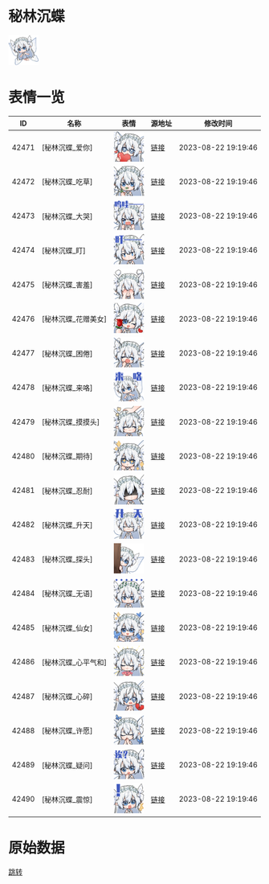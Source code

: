 # 秘林沉蝶

<img src="./cover.png" height="60" alt="cover" />

# 表情一览

|ID|名称|表情|源地址|修改时间|
|----|----|----|----|----|
|42471|[秘林沉蝶_爱你]|<img src="./pic/042471_%5B秘林沉蝶_爱你%5D.png" height="60" alt="爱你"/>|[链接](https://i0.hdslb.com/bfs/emote/abf5ee72f20bec3092b9b037b96093655815c95e.png)|2023-08-22 19:19:46|
|42472|[秘林沉蝶_吃草]|<img src="./pic/042472_%5B秘林沉蝶_吃草%5D.png" height="60" alt="吃草"/>|[链接](https://i0.hdslb.com/bfs/emote/e9a14e13ca84421486c17cf9b33fd2e7126077c4.png)|2023-08-22 19:19:46|
|42473|[秘林沉蝶_大哭]|<img src="./pic/042473_%5B秘林沉蝶_大哭%5D.png" height="60" alt="大哭"/>|[链接](https://i0.hdslb.com/bfs/emote/3f93631bb858bcaf8a14e2effa5092155ec606fd.png)|2023-08-22 19:19:46|
|42474|[秘林沉蝶_盯]|<img src="./pic/042474_%5B秘林沉蝶_盯%5D.png" height="60" alt="盯"/>|[链接](https://i0.hdslb.com/bfs/emote/8c078a6ac7c7cb65d2e04749ee2f9b8d1b325aa3.png)|2023-08-22 19:19:46|
|42475|[秘林沉蝶_害羞]|<img src="./pic/042475_%5B秘林沉蝶_害羞%5D.png" height="60" alt="害羞"/>|[链接](https://i0.hdslb.com/bfs/emote/79ee84ea3157be077eba69a659e5574e166109a4.png)|2023-08-22 19:19:46|
|42476|[秘林沉蝶_花赠美女]|<img src="./pic/042476_%5B秘林沉蝶_花赠美女%5D.png" height="60" alt="花赠美女"/>|[链接](https://i0.hdslb.com/bfs/emote/0394e279dcdd0d489bc1f7b16b0322e32280bb3e.png)|2023-08-22 19:19:46|
|42477|[秘林沉蝶_困倦]|<img src="./pic/042477_%5B秘林沉蝶_困倦%5D.png" height="60" alt="困倦"/>|[链接](https://i0.hdslb.com/bfs/emote/e234b4a4990502e9522f4c4143247017620868d9.png)|2023-08-22 19:19:46|
|42478|[秘林沉蝶_来咯]|<img src="./pic/042478_%5B秘林沉蝶_来咯%5D.png" height="60" alt="来咯"/>|[链接](https://i0.hdslb.com/bfs/emote/dad669232978bba11ded3c35471daeebcfab59f7.png)|2023-08-22 19:19:46|
|42479|[秘林沉蝶_摸摸头]|<img src="./pic/042479_%5B秘林沉蝶_摸摸头%5D.png" height="60" alt="摸摸头"/>|[链接](https://i0.hdslb.com/bfs/emote/5856fd6f53696d7a73780233a3e45a4a445af07c.png)|2023-08-22 19:19:46|
|42480|[秘林沉蝶_期待]|<img src="./pic/042480_%5B秘林沉蝶_期待%5D.png" height="60" alt="期待"/>|[链接](https://i0.hdslb.com/bfs/emote/e43e46ac5833188b21b48cb5c72f66d6f1f055bf.png)|2023-08-22 19:19:46|
|42481|[秘林沉蝶_忍耐]|<img src="./pic/042481_%5B秘林沉蝶_忍耐%5D.png" height="60" alt="忍耐"/>|[链接](https://i0.hdslb.com/bfs/emote/bca4d201aaa4c114a565739aa445105e5e829239.png)|2023-08-22 19:19:46|
|42482|[秘林沉蝶_升天]|<img src="./pic/042482_%5B秘林沉蝶_升天%5D.png" height="60" alt="升天"/>|[链接](https://i0.hdslb.com/bfs/emote/d0decddeed7fa774f8888b2b60f710916268aa05.png)|2023-08-22 19:19:46|
|42483|[秘林沉蝶_探头]|<img src="./pic/042483_%5B秘林沉蝶_探头%5D.png" height="60" alt="探头"/>|[链接](https://i0.hdslb.com/bfs/emote/bdcc0713ddb003b14d2251c305ecff92eed2553d.png)|2023-08-22 19:19:46|
|42484|[秘林沉蝶_无语]|<img src="./pic/042484_%5B秘林沉蝶_无语%5D.png" height="60" alt="无语"/>|[链接](https://i0.hdslb.com/bfs/emote/ed4d88e139c8b52f26795bc4ab01e5a15afb97dc.png)|2023-08-22 19:19:46|
|42485|[秘林沉蝶_仙女]|<img src="./pic/042485_%5B秘林沉蝶_仙女%5D.png" height="60" alt="仙女"/>|[链接](https://i0.hdslb.com/bfs/emote/61cb417efca88704cc9972635ec77ca3fad8406c.png)|2023-08-22 19:19:46|
|42486|[秘林沉蝶_心平气和]|<img src="./pic/042486_%5B秘林沉蝶_心平气和%5D.png" height="60" alt="心平气和"/>|[链接](https://i0.hdslb.com/bfs/emote/b06e118be0a9a88ec995127fb5e5f71b2820be99.png)|2023-08-22 19:19:46|
|42487|[秘林沉蝶_心碎]|<img src="./pic/042487_%5B秘林沉蝶_心碎%5D.png" height="60" alt="心碎"/>|[链接](https://i0.hdslb.com/bfs/emote/01616d4b832ff368ce242a9a2d0a38961fe2b641.png)|2023-08-22 19:19:46|
|42488|[秘林沉蝶_许愿]|<img src="./pic/042488_%5B秘林沉蝶_许愿%5D.png" height="60" alt="许愿"/>|[链接](https://i0.hdslb.com/bfs/emote/0bf08f1d307538ca51ccdced413030941b4da697.png)|2023-08-22 19:19:46|
|42489|[秘林沉蝶_疑问]|<img src="./pic/042489_%5B秘林沉蝶_疑问%5D.png" height="60" alt="疑问"/>|[链接](https://i0.hdslb.com/bfs/emote/b40174e20bb119ba2567ced480f809f5e141dab7.png)|2023-08-22 19:19:46|
|42490|[秘林沉蝶_震惊]|<img src="./pic/042490_%5B秘林沉蝶_震惊%5D.png" height="60" alt="震惊"/>|[链接](https://i0.hdslb.com/bfs/emote/3b153fed2321f55be5750446dee91ec34cdd6f52.png)|2023-08-22 19:19:46|

# 原始数据

[跳转](./raw.json)

